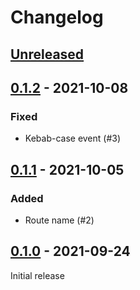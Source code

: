 # Changelog

## [Unreleased](https://github.com/org/repo/compare/0.1.2...master)

## [0.1.2](https://github.com/org/repo/compare/0.1.1...0.1.2) - 2021-10-08

### Fixed

- Kebab-case event (#3)

## [0.1.1](https://github.com/org/repo/compare/0.1.0...0.1.1) - 2021-10-05

### Added

- Route name (#2)

## [0.1.0](https://github.com/org/repo/compare/638249c39fda1e04ca18460404571ed93f1084df...0.1.0) - 2021-09-24

Initial release


